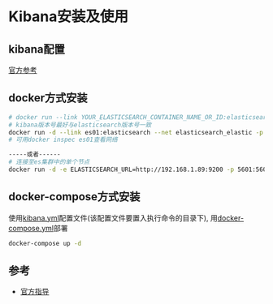 # Kibana安装及使用

## kibana配置
[官方参考](https://www.elastic.co/guide/en/kibana/7.10/settings.html)

## docker方式安装
```bash
# docker run --link YOUR_ELASTICSEARCH_CONTAINER_NAME_OR_ID:elasticsearch -p 5601:5601 docker.elastic.co/kibana/kibana:7.10.1
# kibana版本号最好与elasticsearch版本号一致
docker run -d --link es01:elasticsearch --net elasticsearch_elastic -p 5601:5601 --name kibana kibana:7.10.1
# 可用docker inspec es01查看网络

-----或者------
# 连接至es集群中的单个节点
docker run -d -e ELASTICSEARCH_URL=http://192.168.1.89:9200 -p 5601:5601 --name kibana kibana:7.10.1
```

## docker-compose方式安装

使用[kibana.yml](yml/kibana/kb-config/kibana.yml)配置文件(该配置文件要置入执行命令的目录下), 
用[docker-compose.yml](yml/kibana/docker-compose.yml)部署
```bash
docker-compose up -d
```

## 参考
- [官方指导](https://www.elastic.co/guide/en/kibana/7.10/docker.html)